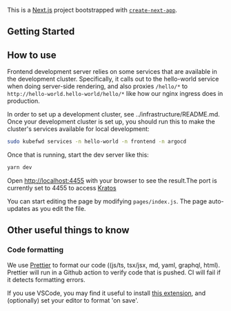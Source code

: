 This is a [Next.js](https://nextjs.org/) project bootstrapped with [`create-next-app`](https://github.com/zeit/next.js/tree/canary/packages/create-next-app).

## Getting Started

## How to use

Frontend development server relies on some services that are available in the development cluster. Specifically, it calls out to the hello-world service when doing server-side rendering, and also proxies `/hello/*` to `http://hello-world.hello-world/hello/*` like how our nginx ingress does in production.

In order to set up a development cluster, see ../infrastructure/README.md. Once your development cluster is set up, you should run this to make the cluster's services available for local development:

```bash
sudo kubefwd services -n hello-world -n frontend -n argocd
```

Once that is running, start the dev server like this:

```bash
yarn dev
```

Open [http://localhost:4455](http://localhost:4455) with your browser to see the result.The port is currently set to 4455 to access [Kratos](https://www.ory.sh/kratos/docs/quickstart)

You can start editing the page by modifying `pages/index.js`. The page auto-updates as you edit the file.

## Other useful things to know

### Code formatting

We use [Prettier](https://prettier.io/) to format our code ((js/ts, tsx/jsx, md, yaml, graphql, html). Prettier will run in a Github action to verify code that is pushed. CI will fail if it detects formatting errors.

If you use VSCode, you may find it useful to install [this extension](https://marketplace.visualstudio.com/items?itemName=esbenp.prettier-vscode), and (optionally) set your editor to format 'on save'.
